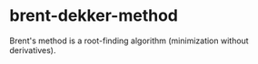 # brent-dekker-method
Brent's method is a root-finding algorithm (minimization without derivatives).
